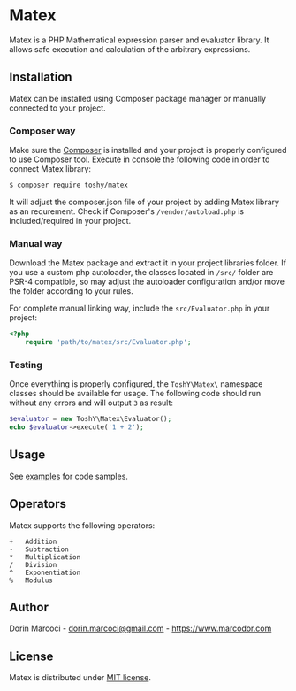 
# Matex

Matex is a PHP Mathematical expression parser and evaluator library.
It allows safe execution and calculation of the arbitrary expressions.


## Installation

Matex can be installed using Composer package manager or manually connected to your project.

### Composer way

Make sure the [Composer](https://getcomposer.org) is installed and your project is properly configured to use Composer tool.
Execute in console the following code in order to connect Matex library:

```bash
$ composer require toshy/matex
```

It will adjust the composer.json file of your project by adding Matex library as an requrement.
Check if Composer's `/vendor/autoload.php` is included/required in your project.

### Manual way

Download the Matex package and extract it in your project libraries folder.
If you use a custom php autoloader, the classes located in `/src/` folder are PSR-4 compatible, so may adjust the autoloader configuration and/or move the folder according to your rules.

For complete manual linking way, include the `src/Evaluator.php` in your project:

```php
<?php
	require 'path/to/matex/src/Evaluator.php';
```

### Testing

Once everything is properly configured, the `ToshY\Matex\` namespace classes should be available for usage.
The following code should run without any errors and will output `3` as result:

```php
$evaluator = new ToshY\Matex\Evaluator();
echo $evaluator->execute('1 + 2');
```


## Usage

See [examples](../examples/README.md) for code samples.


## Operators

Matex supports the following operators:

	+	Addition
	-	Subtraction 
	*	Multiplication
	/	Division
	^	Exponentiation
	%	Modulus


## Author

Dorin Marcoci - <dorin.marcoci@gmail.com> - <https://www.marcodor.com>


## License

Matex is distributed under [MIT license](../LICENSE.md).
